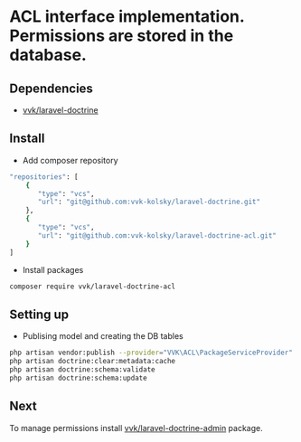 # ACL interface implementation. Permissions are stored in the database.

## Dependencies

 * [vvk/laravel-doctrine](https://github.com/vvk-kolsky/laravel-doctrine)

## Install

* Add composer repository

```BASH
"repositories": [
	{
       "type": "vcs",
       "url": "git@github.com:vvk-kolsky/laravel-doctrine.git"
    },
    {
       "type": "vcs",
       "url": "git@github.com:vvk-kolsky/laravel-doctrine-acl.git"
    }
]
```

* Install packages

```BASH
composer require vvk/laravel-doctrine-acl
```

## Setting up

* Publising model and creating the DB tables

```BASH
php artisan vendor:publish --provider="VVK\ACL\PackageServiceProvider"
php artisan doctrine:clear:metadata:cache
php artisan doctrine:schema:validate
php artisan doctrine:schema:update
```

## Next

To manage permissions install [vvk/laravel-doctrine-admin](https://github.com/vvk-kolsky/laravel-doctrine-admin) package.
